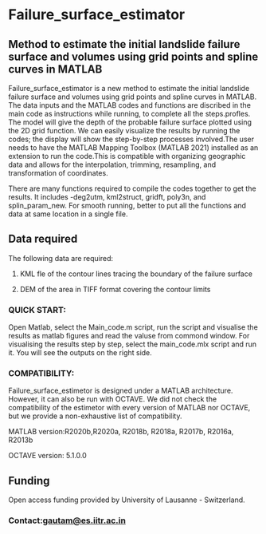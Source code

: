 # Failure_surface_estimator
## Method to estimate the initial landslide failure surface and volumes using grid points and spline curves in MATLAB
Failure_surface_estimator is a new method to estimate the initial landslide failure surface and volumes using grid points and spline curves in MATLAB. The data inputs and the MATLAB codes and functions are discribed in the main code as instructions while running, to complete all the steps.profles. The model will give the depth of the probable failure surface plotted using the 2D grid function.
We can easily visualize the results by running the codes; the display will show the step-by-step processes involved.The user needs to have the MATLAB Mapping Toolbox (MATLAB 2021) installed as an extension to run the code.This is compatible with organizing geographic data and allows for the interpolation, trimming, resampling, and transformation of coordinates.

There are many functions required to compile the codes together to get the results. It  includes -deg2utm, kml2struct, gridft, poly3n, and splin_param_new. For smooth running, better to put all the functions and data at same location in a single file.  

## Data required
The following data are required:

1. KML fle of the contour lines tracing the boundary of the failure surface

2. DEM of the area in TIFF format covering the contour limits

### QUICK START:

Open Matlab, select the Main_code.m script, run the script and visualise the results as matlab figures and read the valuse from  commond window. For visualising the results step by step, select the main_code.mlx script and run it. You will see the outputs on the right side. 

### COMPATIBILITY:

Failure_surface_estimetor is designed under a MATLAB architecture. However, it can also be run with OCTAVE. We did not check the compatibility of the estimetor with every version of MATLAB nor OCTAVE, but we provide a non-exhaustive list of compatibility.

MATLAB version:R2020b,R2020a, R2018b, R2018a, R2017b, R2016a, R2013b

OCTAVE version: 5.1.0.0

## Funding
Open access funding provided by University of Lausanne - Switzerland.

### Contact:gautam@es.iitr.ac.in
